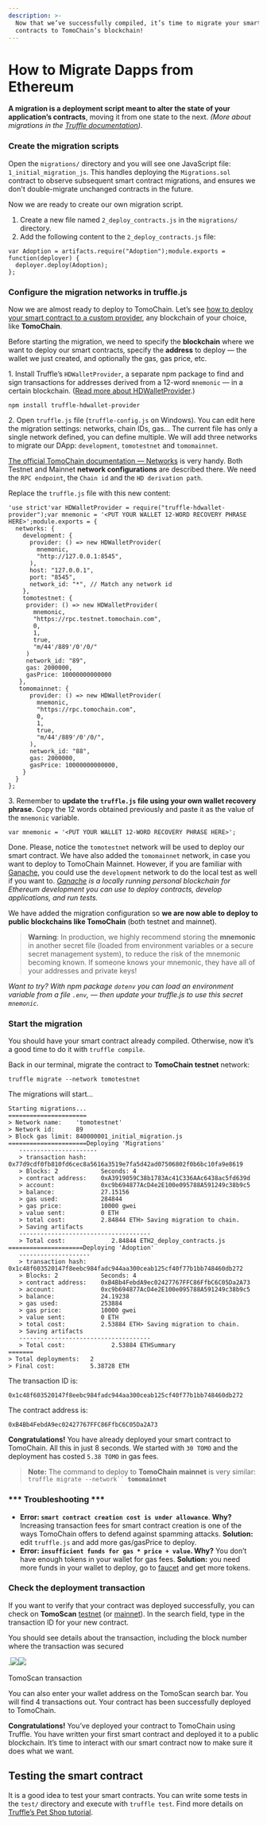 ```yaml
---
description: >-
  Now that we’ve successfully compiled, it’s time to migrate your smart
  contracts to TomoChain’s blockchain!
---
```


# How to Migrate Dapps from Ethereum

**A migration is a deployment script meant to alter the state of your application’s contracts**, moving it from one state to the next. _(More about migrations in the_ [_Truffle documentation_](https://truffleframework.com/docs/truffle/getting-started/running-migrations)_)._

### Create the migration scripts <a href="#4a00" id="4a00"></a>

Open the `migrations/` directory and you will see one JavaScript file: `1_initial_migration_js`. This handles deploying the `Migrations.sol` contract to observe subsequent smart contract migrations, and ensures we don't double-migrate unchanged contracts in the future.

Now we are ready to create our own migration script.

1. Create a new file named `2_deploy_contracts.js` in the `migrations/` directory.
2. Add the following content to the `2_deploy_contracts.js` file:

```
var Adoption = artifacts.require("Adoption");module.exports = function(deployer) {
  deployer.deploy(Adoption);
};
```

### Configure the migration networks in truffle.js <a href="#40aa" id="40aa"></a>

Now we are almost ready to deploy to TomoChain. Let’s see [how to deploy your smart contract to a custom provider](https://truffleframework.com/tutorials/using-infura-custom-provider), any blockchain of your choice, like **TomoChain**.

Before starting the migration, we need to specify the **blockchain** where we want to deploy our smart contracts, specify the **address** to deploy — the wallet we just created, and optionally the gas, gas price, etc.

1\. Install Truffle’s `HDWalletProvider`, a separate npm package to find and sign transactions for addresses derived from a 12-word `mnemonic` — in a certain blockchain. ([Read more about HDWalletProvider](https://github.com/trufflesuite/truffle-hdwallet-provider).)

```
npm install truffle-hdwallet-provider
```

2\. Open `truffle.js` file (`truffle-config.js` on Windows). You can edit here the migration settings: networks, chain IDs, gas... The current file has only a single network defined, you can define multiple. We will add three networks to migrate our DApp: `development`, `tomotestnet` and `tomomainnet`.

[The official TomoChain documentation — Networks](../working-with-tomochain/) is very handy. Both Testnet and Mainnet **network configurations** are described there. We need the `RPC endpoint`, the `Chain id` and the `HD derivation path`.

Replace the `truffle.js` file with this new content:

```
'use strict'var HDWalletProvider = require("truffle-hdwallet-provider");var mnemonic = '<PUT YOUR WALLET 12-WORD RECOVERY PHRASE HERE>';module.exports = {
  networks: {
    development: {
      provider: () => new HDWalletProvider(
        mnemonic,
        "http://127.0.0.1:8545",
      ),
      host: "127.0.0.1",
      port: "8545",
      network_id: "*", // Match any network id
    },
    ​tomotestnet: {
     ​provider: () => new HDWalletProvider(
       ​mnemonic,
       ​"https://rpc.testnet.tomochain.com",
       ​0,
       ​1,
       ​true,
       ​"m/44'/889'/0'/0/"
     ​)
     ​network_id: "89",
     ​gas: 2000000,
     ​gasPrice: 10000000000000
   ​},
   tomomainnet: {
      provider: () => new HDWalletProvider(
        mnemonic,
        "https://rpc.tomochain.com",
        0,
        1,
        true,
        "m/44'/889'/0'/0/",
      ),
      network_id: "88",
      gas: 2000000,
      gasPrice: 10000000000000,
    }
  }
};
```

3\. Remember to **update the `truffle.js` file using your own wallet recovery phrase.** Copy the 12 words obtained previously and paste it as the value of the `mnemonic` variable.

```
var mnemonic = '<PUT YOUR WALLET 12-WORD RECOVERY PHRASE HERE>';
```

Done. Please, notice the `tomotestnet` network will be used to deploy our smart contract. We have also added the `tomomainnet` network, in case you want to deploy to TomoChain Mainnet. However, if you are familiar with [Ganache](https://truffleframework.com/ganache), you could use the `development` network to do the local test as well if you want to. [_Ganache_](https://truffleframework.com/ganache) _is a locally running personal blockchain for Ethereum development you can use to deploy contracts, develop applications, and run tests._

We have added the migration configuration so **we are now able to deploy to public blockchains like TomoChain** (both testnet and mainnet).

> **Warning**: In production, we highly recommend storing the **mnemonic** in another secret file (loaded from environment variables or a secure secret management system), to reduce the risk of the mnemonic becoming known. If someone knows your mnemonic, they have all of your addresses and private keys!

_Want to try? With npm package `dotenv` you can load an environment variable from a file `.env`, — then update your truffle.js to use this secret `mnemonic`._

### Start the migration <a href="#5eb4" id="5eb4"></a>

You should have your smart contract already compiled. Otherwise, now it’s a good time to do it with `truffle compile`.

Back in our terminal, migrate the contract to **TomoChain testnet** network:

```
truffle migrate --network tomotestnet
```

The migrations will start…

```
Starting migrations...
======================
> Network name:    'tomotestnet'
> Network id:      89
> Block gas limit: 840000001_initial_migration.js
======================Deploying 'Migrations'
   ----------------------
   > transaction hash:    0x77d9cdf0fb810fd6cec8a5616a3519e7fa5d42ad07506802f0b6bc10fa9e8619
   > Blocks: 2            Seconds: 4
   > contract address:    0xA3919059C38b1783Ac41C336AAc6438ac5fd639d
   > account:             0xc9b694877AcD4e2E100e095788A591249c38b9c5
   > balance:             27.15156
   > gas used:            284844
   > gas price:           10000 gwei
   > value sent:          0 ETH
   > total cost:          2.84844 ETH> Saving migration to chain.
   > Saving artifacts
   -------------------------------------
   > Total cost:             2.84844 ETH2_deploy_contracts.js
=====================Deploying 'Adoption'
   --------------------
   > transaction hash:    0x1c48f603520147f8eebc984fadc944aa300ceab125cf40f77b1bb748460db272
   > Blocks: 2            Seconds: 4
   > contract address:    0xB4Bb4FebdA9ec02427767FFC86FfbC6C05Da2A73
   > account:             0xc9b694877AcD4e2E100e095788A591249c38b9c5
   > balance:             24.19238
   > gas used:            253884
   > gas price:           10000 gwei
   > value sent:          0 ETH
   > total cost:          2.53884 ETH> Saving migration to chain.
   > Saving artifacts
   -------------------------------------
   > Total cost:             2.53884 ETHSummary
=======
> Total deployments:   2
> Final cost:          5.38728 ETH
```

The transaction ID is:

```
0x1c48f603520147f8eebc984fadc944aa300ceab125cf40f77b1bb748460db272
```

The contract address is:

```
0xB4Bb4FebdA9ec02427767FFC86FfbC6C05Da2A73
```

**Congratulations!** You have already deployed your smart contract to TomoChain. All this in just 8 seconds. We started with `30 TOMO` and the deployment has costed `5.38 TOMO` in gas fees.

> **Note:** The command to deploy to **TomoChain mainnet** is very similar:\
> `truffle migrate --network`` `**`tomomainnet`**

### \*\*\* Troubleshooting \*\*\* <a href="#4dbb" id="4dbb"></a>

* **Error: `smart contract creation cost is under allowance`**. **Why?** Increasing transaction fees for smart contract creation is one of the ways TomoChain offers to defend against spamming attacks. **Solution:** edit `truffle.js` and add more gas/gasPrice to deploy.
* **Error: `insufficient funds for gas * price + value`. Why?** You don’t have enough tokens in your wallet for gas fees. **Solution:** you need more funds in your wallet to deploy, go to [faucet](https://faucet.testnet.tomochain.com/) and get more tokens.

### Check the deployment transaction <a href="#0b1e" id="0b1e"></a>

If you want to verify that your contract was deployed successfully, you can check on **TomoScan** [testnet](https://scan.testnet.tomochain.com/) (or [mainnet](https://tomoscan.io/)). In the search field, type in the transaction ID for your new contract.

You should see details about the transaction, including the block number where the transaction was secured

.![](https://miro.medium.com/max/60/1\*7AlMGUJ6mz316IjIl85xSg.png?q=20)![](https://miro.medium.com/max/2512/1\*7AlMGUJ6mz316IjIl85xSg.png)

TomoScan transaction

You can also enter your wallet address on the TomoScan search bar. You will find 4 transactions out. Your contract has been successfully deployed to TomoChain.

**Congratulations!** You’ve deployed your contract to TomoChain using Truffle. You have written your first smart contract and deployed it to a public blockchain. It’s time to interact with our smart contract now to make sure it does what we want.

## Testing the smart contract <a href="#8f62" id="8f62"></a>

It is a good idea to test your smart contracts. You can write some tests in the `test/` directory and execute with `truffle test`. Find more details on [Truffle’s Pet Shop tutorial](https://truffleframework.com/tutorials/pet-shop#testing-the-smart-contract).

